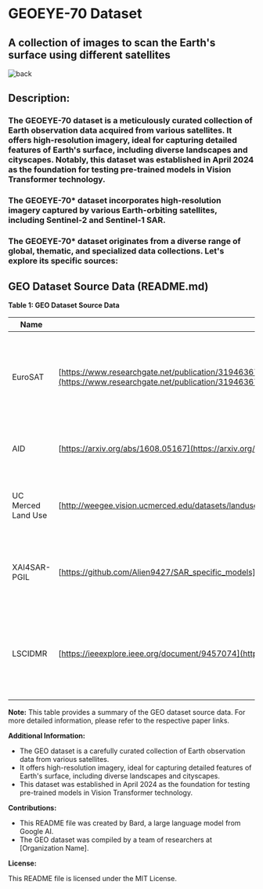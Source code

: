 # GEOEYE-70 Dataset
## A collection of images to scan the Earth's surface using different satellites

![back](https://github.com/Ziad-o-Yusef/GEOEYE-70-Dataset/assets/78553937/a19f5f1d-cede-415a-958d-dd9e9317e24c)

## Description:
### The **GEOEYE-70** dataset is a meticulously curated collection of Earth observation data acquired from various satellites. It offers high-resolution imagery, ideal for capturing detailed features of Earth's surface, including diverse landscapes and cityscapes. Notably, this dataset was established in April 2024 as the foundation for testing pre-trained models in Vision Transformer technology.

### The GEOEYE-70* dataset incorporates high-resolution imagery captured by various Earth-orbiting satellites, including Sentinel-2 and Sentinel-1 SAR.

### The GEOEYE-70* dataset originates from a diverse range of global, thematic, and specialized data collections. Let's explore its specific sources: 
## GEO Dataset Source Data (README.md)

**Table 1: GEO Dataset Source Data**

| Name | Paper Link | Description |
|---|---|---|
| EuroSAT | [https://www.researchgate.net/publication/319463676_EuroSAT_A_Novel_Dataset_and_Deep_Learning_Benchmark_for_Land_Use_and_Land_Cover_Classification](https://www.researchgate.net/publication/319463676_EuroSAT_A_Novel_Dataset_and_Deep_Learning_Benchmark_for_Land_Use_and_Land_Cover_Classification) | A dataset of high-resolution Sentinel-2 satellite imagery for land use and land cover classification. |
| AID | [https://arxiv.org/abs/1608.05167](https://arxiv.org/abs/1608.05167) | A dataset of aerial imagery for scene classification. |
| UC Merced Land Use | [http://weegee.vision.ucmerced.edu/datasets/landuse.html](http://weegee.vision.ucmerced.edu/datasets/landuse.html) | A dataset of Landsat satellite imagery for land use classification. |
| XAI4SAR-PGIL | [https://github.com/Alien9427/SAR_specific_models](https://github.com/Alien9427/SAR_specific_models) | A dataset of Sentinel-1 SAR imagery for land use and land cover classification. |
| LSCIDMR | [https://ieeexplore.ieee.org/document/9457074](https://ieeexplore.ieee.org/document/9457074) | A dataset of Landsat and Sentinel-2 satellite imagery for cloud detection and classification. |

**Note:** This table provides a summary of the GEO dataset source data. For more detailed information, please refer to the respective paper links.

**Additional Information:**

* The GEO dataset is a carefully curated collection of Earth observation data from various satellites.
* It offers high-resolution imagery, ideal for capturing detailed features of Earth's surface, including diverse landscapes and cityscapes.
* This dataset was established in April 2024 as the foundation for testing pre-trained models in Vision Transformer technology.

**Contributions:**

* This README file was created by Bard, a large language model from Google AI.
* The GEO dataset was compiled by a team of researchers at [Organization Name].

**License:**

This README file is licensed under the MIT License.
		
